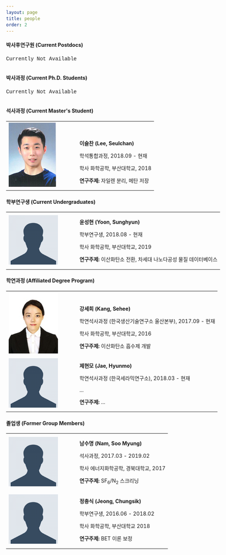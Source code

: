 ```yaml
---
layout: page
title: people
order: 2
---
```

<style type="text/css">
img.resize {
  max-width:75%;
  align:left;
}
</style>

<h4>박사후연구원 (Current Postdocs)</h4>
<table>
  <col>
  <col>
  <colgroup span="2"></colgroup>
  <thead>
  </thead>
  <font face="courier new">Currently Not Available</font>
</table>

<h4>박사과정 (Current Ph.D. Students)</h4>
<table>
  <col>
  <col>
  <colgroup span="2"></colgroup>
  <thead>
  </thead>

<font face="courier new">Currently Not Available</font>

</table>

<h4>석사과정 (Current Master's Student)</h4>
<table frame="void" border="0" style="width: 1200px;"><tbody><tr><td style="width: 180px;">
<img class="resize" src="/images/leeseulchan.jpg" alt="이슬찬" title="이슬찬" style="font-size: 10px;" />
</td>
<td align="left" valign="bottom">
<p><b>이슬찬 (Lee, Seulchan)</b></p>
<p>학석통합과정, 2018.09 - 현재 </p>
<p>학사 화학공학, 부산대학교, 2018 </p>
<p><strong>연구주제: </strong>자일렌 분리, 메탄 저장</p>
</td>
</tr></tbody></table>
<h4>학부연구생 (Current Undergraduates) </h4>
<table frame="void" border="0" style="width: 1200px;"><tbody><tr><td style="width: 180px;">
<img class="resize" src="/images/profile_pic.png" alt="이슬찬" title="이슬찬" style="font-size: 10px;" />
</td>
<td align="left" valign="bottom">
<p><b>윤성현 (Yoon, Sunghyun)</b></p>
<p>학부연구생, 2018.08 - 현재 </p>
<p>학사 화학공학, 부산대학교, 2019 </p>
<p><strong>연구주제: </strong>이산화탄소 전환, 차세대 나노다공성 물질 데이터베이스</p>
</td>
</tr></tbody></table>

<h4>학연과정 (Affiliated Degree Program)</h4>
<table frame="void" border="0" style="width: 1200px;"><tbody>
<tr><td style="width: 180px;">
<img class="resize" src="/images/kangsehee.png" alt="강세희" title="이슬찬" style="font-size: 10px;" />
</td>
<td align="left" valign="bottom">
<p><b>강세희 (Kang, Sehee)</b></p>
<p>학연석사과정 (한국생산기술연구소 울산본부), 2017.09 - 현재 </p>
<p>학사 화학공학, 부산대학교, 2016 </p>
<p><strong>연구주제: </strong>이산화탄소 흡수제 개발</p>
</td></tr>
<tr><td style="width: 180px;">
<img class="resize" src="/images/profile_pic.png" alt="제현모" title="제현모" style="font-size: 10px;" />
</td>
<td align="left" valign="bottom">
<p><b>제현모 (Jae, Hyunmo)</b></p>
<p>학연석사과정 (한국세라믹연구소), 2018.03 - 현재 </p>
<p>... </p>
<p><strong>연구주제: </strong>...</p>
</td></tr></tbody></table>

<h4>졸업생 (Former Group Members) </h4>
<table frame="void" border="0" style="width: 1200px;"><tbody><tr><td style="width: 180px;">
<img class="resize" src="/images/profile_pic.png" style="font-size: 10px;" />
</td>
<td align="left" valign="bottom">
<p><b>남수명 (Nam, Soo Myung)</b></p>
<p>석사과정, 2017.03 - 2019.02 </p>
<p>학사 에너지화학공학, 경북대학교, 2017 </p>
<p><strong>연구주제: </strong>SF<sub>6</sub>/N<sub>2</sub> 스크리닝</p>
</td></tr>
<tr><td style="width: 180px;">
<img class="resize" src="/images/profile_pic.png" style="font-size: 10px;" />
</td>
<td align="left" valign="bottom">
<p><b>정충식 (Jeong, Chungsik)</b></p>
<p>학부연구생, 2016.06 - 2018.02 </p>
<p>학사 화학공학, 부산대학교 2018 </p>
<p><strong>연구주제: </strong>BET 이론 보정</p>
</td></tr></tbody></table>
